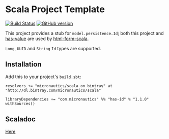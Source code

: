 # Scala Project Template

[![Build Status](https://travis-ci.org/mslinn/has-id.svg?branch=master)](https://travis-ci.org/mslinn/has-id)
[![GitHub version](https://badge.fury.io/gh/mslinn%2Fshas-id.svg)](https://badge.fury.io/gh/mslinn%2Fhas-id)

This project provides a stub for `model.persistence.Id`; 
both this project and [has-value](https://github.com/mslinn/has-value) are used by 
[html-form-scala](https://github.com/mslinn/html-form-scala).

`Long`, `UUID` and `String` `Id` types are supported.

## Installation
Add this to your project's `build.sbt`:

    resolvers += "micronautics/scala on bintray" at "http://dl.bintray.com/micronautics/scala"

    libraryDependencies += "com.micronautics" %% "has-id" % "1.1.0" withSources()

## Scaladoc
[Here](http://mslinn.github.io/has-id/latest/api/)
